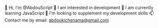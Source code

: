 👋 Hi, I'm @AbdouScript
👀 I am interested in development 
🌱 I am currently learning JavaScript
💞️ I'm looking to supplement my development skills
📫 Contact me by email: abdoukichenama@gmail.com

<!---
AbdouScript/AbdouScript is a ✨ special ✨ repository because its `README.md` (this file) appears on your GitHub profile.
You can click the Preview link to take a look at your changes.
--->

